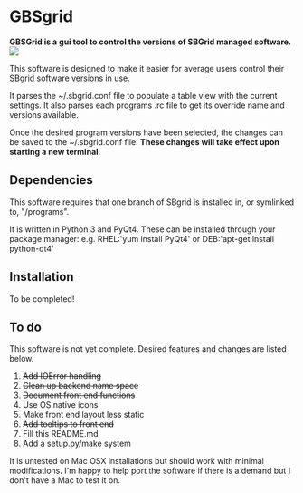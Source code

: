 

# GBSgrid

**GBSGrid is a gui tool to control the versions of SBGrid managed software.**
![](http://octavia.smith.man.ac.uk/PBRB_Gabe/gbsgrid/raw/master/icons/screenshot.png)

This software is designed to make it easier for average users control their SBgrid software versions in use.

It parses the ~/.sbgrid.conf file to populate a table view with the current settings. It also parses each programs .rc file to get its override name and versions available. 

Once the desired program versions have been selected, the changes can be saved to the ~/.sbgrid.conf file. **These changes will take effect upon starting a new terminal**.

## Dependencies
This software requires that one branch of SBgrid is installed in, or symlinked to, "/programs". 

It is written in Python 3 and PyQt4. These can be installed through your package manager:
e.g. RHEL:'yum install PyQt4' or DEB:'apt-get install python-qt4'

## Installation
To be completed!


## To do
This software is not yet complete. Desired features and changes are listed below.


1. ~~Add IOError handling~~
1. ~~Clean up backend name space~~
1. ~~Document front end functions~~
1. Use OS native icons
1. Make front end layout less static
1. ~~Add tooltips to front end~~
1. Fill this README.md
1. Add a setup.py/make system

It is untested on Mac OSX installations but should work with minimal modifications. I'm happy to help port the software if there is a demand but I don't have a Mac to test it on.

